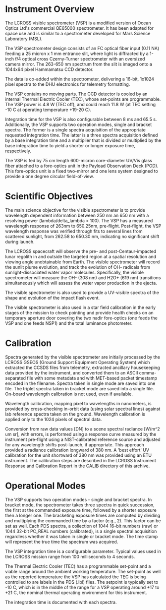 
 
  Instrument Overview
  ===================
 
  The LCROSS visible spectrometer (VSP) is a modified version of
  Ocean Optics Ltd's commercial QE65000 spectrometer.  It has been
  adapted for space use and is similar to a spectrometer developed
  for Mars Science Laboratory (MSL).
 
  The VSP spectrometer design consists of an FC optical fiber input
  (0.11 NA) feeding a 25 micron x 1 mm entrance slit, where light is
  diffracted by a 1-inch f/4 optical cross Czerny-Turner spectrometer
  with an oversized camera mirror.  The 263-650 nm spectrum from the
  slit is imaged onto a 1044x64 pixel Hammamatsu CCD detector.
 
  The data is co-added within the spectrometer, delivering a 16-bit,
  1x1024 pixel spectra to the DHU electronics for telemetry formatting.
 
  The VSP contains no moving parts. The CCD detector is cooled by an
  internal Thermal Electric Cooler (TEC), whose set-points are
  programmable.  The VSP power is 4.8 W (TEC off), and could reach
  11.8 W (at TEC setting -10 C at operating temperature +19-20 C).
 
  Integration time for the VSP is also configurable between 8 ms and 65.5 s.
  Additionally, the VSP supports two operation modes, single and bracket
  spectra.  The former is a single spectra acquisition of the appropriate
  requested integration time. The latter is a three spectra acquisition
  defined by a base integration time and a multiplier that is divided or
  multiplied by the base integration time to yield a shorter or longer
  exposure time, respectively.
 
  The VSP is fed  by 75 cm length 600-micron core-diameter UV/Vis glass fiber
  attached to a fore-optics unit in the Payload Observation Deck (POD).
  This fore-optics unit is a fixed two-mirror and one lens system designed
  to provide a one degree circular field-of-view.
 
  Scientific Objectives
  =====================
 
  The main science objective for the visible spectrometer is to
  provide wavelength dependent information between 250 nm an 650 nm
  with a resolving power (lambda/delta_lambda > 100). The VSP has a
  measured wavelength response of 263nm to 650.25nm,
  pre-flight. Post-flight, the VSP wavelength response was verified
  through fits to several lines from scattered sunlight, from 262.58
  to 650.30 nm, indicating no significant shift during launch.
 
  The LCROSS spacecraft will observe the pre- and
  post-Centaur-impacted lunar regolith in and outside the targeted
  region at a spatial resolution and viewing angle unobtainable from
  Earth. The visible spectrometer will record the sunlit plume
  evolution, and track the evolution of OH- radicals from
  sunlight-dissociated water vapor molecules. Specifically, the
  visible spectrometer will measure the OH- (308 nm) and H2O+ (619
  nm) transitions simultaneously which will assess the water vapor
  production in the ejecta.
 
  The visible spectrometer is also used to provide a UV-visible
  spectra of the shape and evolution of the impact flash event.
 
  The visible spectrometer is also used in a star field calibration
  in the early stages of the mission to check pointing and provide
  health checks on an temporary aperture door covering the two nadir
  fore-optics (one feeds the VSP and one feeds NSP1) and the total
  luminance photometer.
 
  Calibration
  ===========
 
  Spectra generated by the visible spectrometer are initially processed
  by the LCROSS GSEOS (Ground Support Equipment Operating System) which
  extracted the CCSDS files from telemetry, extracted ancillary housekeeping
  data provided by the instrument, and converted them to an ASCII comma-
  separated file with some metadata and with MET-based packet timestamp
  encoded in the filename. Spectra taken in single mode are saved into
  one file. The triplet spectra taken in bracket mode are saved into a single
  file. On-board wavelength calibration is not used, even if available.
 
  Wavelength calibration, mapping pixel to wavelengths in nanometers, is
  provided by cross-checking in-orbit data (using solar spectral lines)
  against lab reference spectra taken on the ground. Wavelength calibration
  is applied only to the 1024 pixels of spectral data.
 
  Conversion from raw data values [DN] to a scene spectral radiance
  [W/m^2 um sr], with errors, is performed using a response curve measured
  by the instrument pre-flight using a NIST-calibrated reference source and
  adjusted for any wavelength shifts post-launch, if appropriate. This
  approach provided a radiance calibration longward of 380 nm. A 'best
  effort' UV calibration for the unit shortward of 380 nm was provided using
  an ETU instrument. The calibration steps are described in the LCROSS
  Instrument Response and Calibration Report in the CALIB directory of this
  archive.
 
  Operational Modes
  =================
 
  The VSP supports two operation modes - single and bracket spectra.
  In bracket mode, the spectrometer takes three spectra in quick
  succession, the first at the commanded exposure time, followed by
  a shorter exposure then a longer one.  The bracketing exposure
  times are computed by dividing and multiplying the commanded time
  by a factor (e.g., 2).  This factor can be set as well. Each
  PDS spectra, a collection of 1044 16-bit numbers (raw) or 1044 32-bit
  PC_REAL numbers (calibrated), is a single spectral acquisition
  regardless whether it was taken in single or bracket mode. The time
  stamp will represent the true time the spectrum was acquired.
 
  The VSP integration time is a configurable parameter. Typical values
  used in the LCROSS mission range from 100 milliseconds to 4 seconds.
 
  The Thermal Electric Cooler (TEC) has a programmable set-point and a
  viable range around the ambient working temperature. The set-point as
  well as the reported temperature the VSP has calculated the TEC is being
  controlled to are labels in the PDS (.lbl) files. The setpoint is
  typically set to -10 C, which is in the middle of the range for a VSP
  operating around +17 to +21 C, the nominal thermal operating environment
  for this instrument.
 
  The integration time is documented with each spectra.
 

        